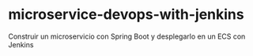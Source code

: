 # microservice-devops-with-jenkins

Construir un microservicio con Spring Boot y desplegarlo en un ECS con Jenkins
